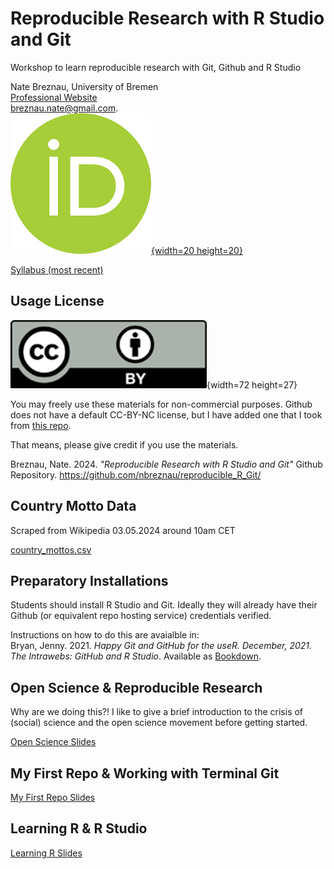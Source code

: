 # Reproducible Research with R Studio and Git
Workshop to learn reproducible research with Git, Github and R Studio

Nate Breznau, University of Bremen<br>
[Professional Website](https://sites.google.com/site/nbreznau/)<br>
<a href="mailto:breznau.nate@gmail.com">breznau.nate@gmail.com</a>.<br>
[![](./Media/orcid.png){width=20 height=20}](https://orcid.org/0000-0003-4983-3137)


[Syllabus (most recent)](https://docs.google.com/document/d/1O_v-VTRHChedoDvVtzn8xNG0jBqJxMW0Q7-0bJ90Q48/edit?usp=sharing)

## Usage License

![](./Media/CCBY.png){width=72 height=27}

You may freely use these materials for non-commercial purposes. Github does not have a default CC-BY-NC license, but I have added one that I took from [this repo](https://github.com/santisoler/cc-licenses/blob/main/LICENSE-CC-BY-NC).

That means, please give credit if you use the materials.

Breznau, Nate. 2024. *"Reproducible Research with R Studio and Git"* Github Repository. https://github.com/nbreznau/reproducible_R_Git/

## Country Motto Data

Scraped from Wikipedia 03.05.2024 around 10am CET

[country_mottos.csv](./Data/country_mottos.csv)
## Preparatory Installations

Students should install R Studio and Git. Ideally they will already have their Github (or equivalent repo hosting service) credentials verified. 

Instructions on how to do this are avaialble in: <br>
Bryan, Jenny. 2021. *Happy Git and GitHub for the useR. December, 2021. The Intrawebs: GitHub and R Studio*. Available as [Bookdown](https://happygitwithr.com/).

## Open Science & Reproducible Research

Why are we doing this?! I like to give a brief introduction to the crisis of (social) science and the open science movement before getting started.

[Open Science Slides](https://docs.google.com/presentation/d/1OIA8KYav1Hwr0_3l1uzkFxhsi55XVGkh9nLaM00aTSM/edit?usp=sharing)

## My First Repo & Working with Terminal Git

[My First Repo Slides](https://docs.google.com/presentation/d/1oJcr4kGMS0YdCNzY4uKaEZeMPUrskumJ62_vRMl14UY/edit?usp=sharing)

## Learning R & R Studio

[Learning R Slides](https://docs.google.com/presentation/d/1q0PK_rMCxUelB--Rkk09ZEqrpMk42Wzuv7qeej1pxL4/edit?usp=sharing)
